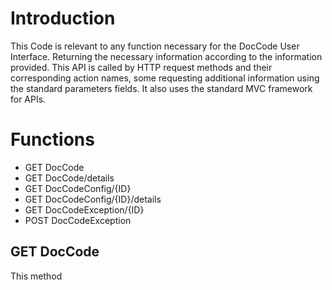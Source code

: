 # **Introduction**
This Code is relevant to any function necessary for the DocCode User Interface. Returning the necessary information according to the information provided. This API is called by HTTP request methods and their corresponding action names, some requesting additional information using the standard parameters fields. It also uses the standard MVC framework for APIs.

# **Functions**
- GET DocCode
- GET DocCode/details
- GET DocCodeConfig/{ID}
- GET DocCodeConfig/{ID}/details
- GET DocCodeException/{ID}
- POST DocCodeException

## GET DocCode
This method